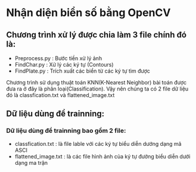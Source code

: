 # Nhận diện biển số bằng OpenCV

## Chương trình xử lý được chia làm 3 file chính đó là:
  - Preprocess.py : Bước tiền xử lý ảnh 
  - FindChar.py : Xử lý các ký tự (Contours)
  - FindPlate.py : Trích xuất các biển từ các ký tự tìm được
  
  Chương trình sử dụng thuật toán KNN(K-Nearest Neighbor) bài toán được đưa ra ở đây là phân loại(Classification). Vậy nên chúng ta có 2 file dữ liệu đó là classfication.txt và flattened_image.txt
  
## Dữ liệu dùng để trainning:
  ### Dữ liệu dùng để trainning bao gồm 2 file:
  - classfication.txt : là file lable với các ký tự biểu diễn dướng dạng mã ASCI
  - flattened_image.txt : là các file hình ảnh của ký tự đưởng biểu diễn dưới dạng ma trận
  
  
